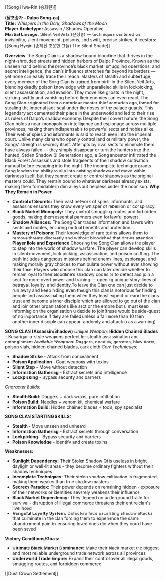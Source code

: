 [[Song Hwa-Rin (송화린)]]

**(달포송가 – Dalpo Song-ga)**  
**Title:** _Whispers in the Dark, Shadows of the Moon_  
**Player Archetype:** Assassin / Shadow Operative  
**Martial Lineage:** Silent Veil Arts (은장술) — techniques centered on invisibility, silent movement, poisons, and swift, precise strikes.
Ancestors: [[Song Hyejin (송혜진 조용한 그늘) The Silent Shade]] 

**Overview**
The Song Clan is a shadow-bound bloodline that thrives in the night-shrouded streets and hidden harbors of Dalpo Province. Known as the unseen hand behind the province’s black market, smuggling operations, and secret intelligence, the clan’s influence stretches far beyond its borders — yet none can easily trace their reach. Masters of stealth and subterfuge, every member of the Song Clan is trained from birth in the Silent Veil Arts, blending deadly poison knowledge with unparalleled skills in lockpicking, silent assassination, and evasion. They move like ghosts in the night, striking swiftly and vanishing before their enemies can even react. The Song Clan originated from a notorious master thief centuries ago, famed for stealing the imperial jade seal under the noses of the palace guards. This legendary act cemented their place in the underworld and led to their rise as rulers of Dalpo’s shadow economy. Despite their covert nature, the Song Clan holds a near-monopoly on intelligence and espionage across multiple provinces, making them indispensable to powerful sects and nobles alike. Their web of spies and informants is said to reach even into the imperial court. Unlike many clans who openly control land or military power, the Songs’ strength is secrecy itself. Attempts by rival sects to eliminate them have always failed — they simply disappear or turn the hunters into the hunted. Stolen Shadow Qi Generations ago, a Song ancestor infiltrated the Black Forest Assassins and stole fragments of their shadow cultivation manual before escaping into the night. The incomplete technique grants Song leaders the ability to slip into existing shadows and move within darkness itself, but they cannot create or control shadows as the original masters could. They remain bound to whatever darkness already exists, making them formidable in dim alleys but helpless under the noon sun.
**Why They Remain in Power**
- **Control of Secrets:** Their vast network of spies, informants, and assassins ensures they know every whisper of rebellion or conspiracy.
- **Black Market Monopoly:** They control smuggling routes and forbidden goods, making them essential partners even for lawful powers.
- **Shadow Alliances:** The Song Clan trades information and favors with sects and nobles, ensuring mutual benefits and protection.
- **Mastery of Poisons:** Their knowledge of rare toxins allows them to remove threats discreetly and without bloodshed that draws attention.
**Player Role and Experience**
Choosing the Song Clan allows the player to step into the world of shadow warfare. The player can develop skills in silent movement, lock picking, assassination, and poison crafting. The path includes dangerous missions behind enemy lines, espionage, and making morally gray choices to manipulate power without ever showing their face.
Players who choose this clan can later decide whether to remain loyal to their bloodline’s shadowy codes or to defect and join a sect for more overt power and training — opening unique story-lines of betrayal, loyalty, and identity.To leave the Clan one can just decide to run away and keep hiding even though this clan is notorious for finding people and assassinating them when they least expect or earn the clans trust and become a inner disciple which are allowed to go out of the clan and join other organisations like sect or the empire but u must keep informing on the organisation u decide to join(these would be side-quest of no importance if they are failed unless u fail more than 10 then another inner disciple can appear randomly and attack u as a warning)

**SONG CLAN (Assassin/Shadow)** _Unique Weapon:_ **Hidden Chained Blades** - Kusarigama-style weapons perfect for stealth assassination and entanglement _Available Weapons:_ Daggers, needles, garrotes, blow darts, poison vials, hidden chained blades, dark cloth _Core Techniques:_
- **Shadow Strike** - Attack from concealment
- **Poison Application** - Coat weapons with toxins
- **Silent Step** - Move without detection
- **Information Gathering** - Extract secrets and intelligence
- **Lockpicking** - Bypass security and barriers

_Character Builds:_
- **Stealth Build**: Daggers + dark wraps, pure infiltration
- **Poison Build**: Needles + venom kit, chemical warfare
- **Information Build**: Hidden chained blades + tools, spy specialist

**SONG CLAN STARTING SKILLS:**
- **Stealth** - Move unseen and unheard
- **Information Gathering** - Extract secrets through conversation
- **Lockpicking** - Bypass security and barriers
- **Poison Knowledge** - Identify and create toxins

**Weaknesses:**
- **Sunlight Dependency:** Their Stolen Shadow Qi is useless in bright daylight or well-lit areas - they become ordinary fighters without their shadow techniques
- **Incomplete Techniques:** Their stolen shadow cultivation is fragmented, making them weaker than true shadow masters
- **Secrecy Paradox:** Their power depends on remaining hidden - exposure of their networks or identities severely weakens their influence
- **Black Market Dependency:** They depend on underground trade for survival - disruption of illegal commerce threatens their entire clan's livelihood
- **Vengeful Loyalty System:** Defectors face escalating shadow attacks that culminate in the clan forcing them to experience the same abandonment pain by ensuring loved ones die when they could have been saved

**Victory Conditions/Goals:**
- **Ultimate Black Market Dominance:** Make their black market the biggest and most reliable underground trade network across all provinces
- **Underworld Trade Empire:** Expand their control over all illegal goods, smuggling routes, and forbidden commerce

[[Dust Crown Settlement]]